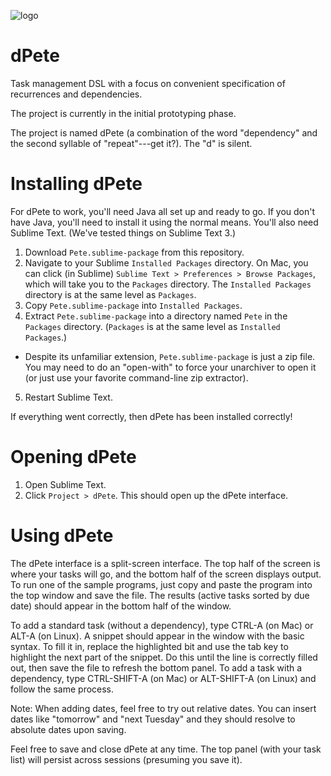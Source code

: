![logo](https://cloud.githubusercontent.com/assets/3872922/5234323/f236f8f4-7777-11e4-8e00-8461dde11a38.JPG)

# dPete


Task management DSL with a focus on convenient specification of recurrences and dependencies.

The project is currently in the initial prototyping phase.

The project is named dPete (a combination of the word "dependency" and the second syllable of "repeat"---get it?). The "d" is silent.


# Installing dPete

For dPete to work, you'll need Java all set up and ready to go. If you don't have Java, you'll need to install it using the normal means. You'll also need Sublime Text. (We've tested things on Sublime Text 3.)

1. Download `Pete.sublime-package` from this repository.
2. Navigate to your Sublime `Installed Packages` directory. On Mac, you can click (in Sublime) `Sublime Text > Preferences > Browse Packages`, which will take you to the `Packages` directory. The `Installed Packages` directory is at the same level as `Packages`.
3. Copy `Pete.sublime-package` into `Installed Packages`.
4. Extract `Pete.sublime-package` into a directory named `Pete` in the `Packages` directory. (`Packages` is at the same level as `Installed Packages`.)
  * Despite its unfamiliar extension, `Pete.sublime-package` is just a zip file. You may need to do an "open-with" to force your unarchiver to open it (or just use your favorite command-line zip extractor).
5. Restart Sublime Text.

If everything went correctly, then dPete has been installed correctly!


# Opening dPete

1. Open Sublime Text.
2. Click `Project > dPete`. This should open up the dPete interface.


# Using dPete

The dPete interface is a split-screen interface. The top half of the screen is where your tasks will go, and the bottom half of the screen displays output. To run one of the sample programs, just copy and paste the program into the top window and save the file. The results (active tasks sorted by due date) should appear in the bottom half of the window.

To add a standard task (without a dependency), type CTRL-A (on Mac) or ALT-A (on Linux). A snippet should appear in the window with the basic syntax. To fill it in, replace the highlighted bit and use the tab key to highlight the next part of the snippet. Do this until the line is correctly filled out, then save the file to refresh the bottom panel. To add a task with a dependency, type CTRL-SHIFT-A (on Mac) or ALT-SHIFT-A (on Linux) and follow the same process.

Note: When adding dates, feel free to try out relative dates. You can insert dates like "tomorrow" and "next Tuesday" and they should resolve to absolute dates upon saving.

Feel free to save and close dPete at any time. The top panel (with your task list) will persist across sessions (presuming you save it).
